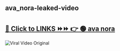
 ## ava_nora-leaked-video 

# <h2><a href="https://clipsfans.com/ava_nora&ref=git">🔗 Click to LINKS ⏩⏩ 👉 🟢 ava nora </a></h2>

<a href="https://clipsfans.com/ava_nora&ref=git" rel="nofollow" data-target="animated-image.originalLink"><img src="https://i.ibb.co.com/xMMVF88/686577567.gif" alt="Viral Video Original" style="max-width: 100%; display: inline-block;" data-target="animated-image.originalImage"></a>
